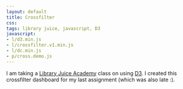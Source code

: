 ```yaml
---
layout: default
title: Crossfilter
css:
tags: library juice, javascript, D3
javascript:
- l/d3.min.js
- l/crossfilter.v1.min.js
- l/dc.min.js
- p/cross.demo.js 
---
```

<div class="jumbotron">
	<div id="question_half_hour"></div>
</div>	
<div class="row">
	<div class="col-md-3" id="question_weekday"></div>
	<div class="col-md-3" id="location_name"></div>
	<div class="col-md-3" id="patron_type"></div>
	<div class="col-md-3" id="time_spent"></div>
</div> 	

I am taking a [Library Juice Academy](http://libraryjuiceacademy.com/) class on using [D3](http://d3js.org/). I created this crossfilter dashboard for my last assignment (which was also late :).